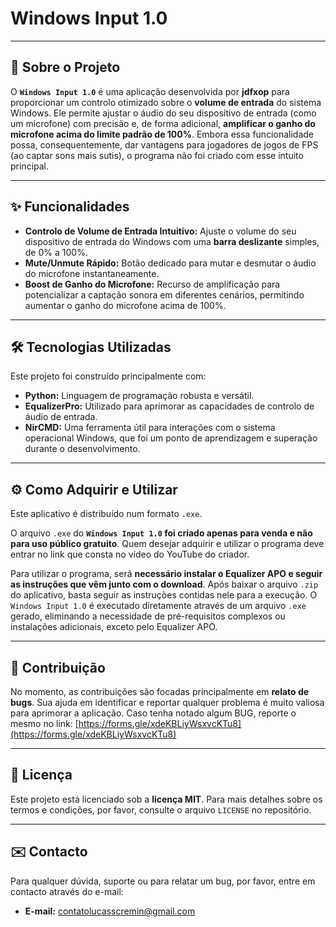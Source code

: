 # Windows Input 1.0

---

## 🚀 Sobre o Projeto

O **`Windows Input 1.0`** é uma aplicação desenvolvida por **jdfxop** para proporcionar um controlo otimizado sobre o **volume de entrada** do sistema Windows. Ele permite ajustar o áudio do seu dispositivo de entrada (como um microfone) com precisão e, de forma adicional, **amplificar o ganho do microfone acima do limite padrão de 100%**. Embora essa funcionalidade possa, consequentemente, dar vantagens para jogadores de jogos de FPS (ao captar sons mais sutis), o programa não foi criado com esse intuito principal.

---

## ✨ Funcionalidades

* **Controlo de Volume de Entrada Intuitivo:** Ajuste o volume do seu dispositivo de entrada do Windows com uma **barra deslizante** simples, de 0% a 100%.
* **Mute/Unmute Rápido:** Botão dedicado para mutar e desmutar o áudio do microfone instantaneamente.
* **Boost de Ganho do Microfone:** Recurso de amplificação para potencializar a captação sonora em diferentes cenários, permitindo aumentar o ganho do microfone acima de 100%.

---

## 🛠️ Tecnologias Utilizadas

Este projeto foi construído principalmente com:

* **Python:** Linguagem de programação robusta e versátil.
* **EqualizerPro:** Utilizado para aprimorar as capacidades de controlo de áudio de entrada.
* **NirCMD:** Uma ferramenta útil para interações com o sistema operacional Windows, que foi um ponto de aprendizagem e superação durante o desenvolvimento.

---

## ⚙️ Como Adquirir e Utilizar

Este aplicativo é distribuído num formato `.exe`.

O arquivo `.exe` do **`Windows Input 1.0` foi criado apenas para venda e não para uso público gratuito**. Quem desejar adquirir e utilizar o programa deve entrar no link que consta no vídeo do YouTube do criador.

Para utilizar o programa, será **necessário instalar o Equalizer APO e seguir as instruções que vêm junto com o download**. Após baixar o arquivo `.zip` do aplicativo, basta seguir as instruções contidas nele para a execução. O `Windows Input 1.0` é executado diretamente através de um arquivo `.exe` gerado, eliminando a necessidade de pré-requisitos complexos ou instalações adicionais, exceto pelo Equalizer APO.

---

## 🐞 Contribuição

No momento, as contribuições são focadas principalmente em **relato de bugs**. Sua ajuda em identificar e reportar qualquer problema é muito valiosa para aprimorar a aplicação.
Caso tenha notado algum BUG, reporte o mesmo no link: [https://forms.gle/xdeKBLiyWsxvcKTu8](https://forms.gle/xdeKBLiyWsxvcKTu8)

---

## 📜 Licença

Este projeto está licenciado sob a **licença MIT**. Para mais detalhes sobre os termos e condições, por favor, consulte o arquivo `LICENSE` no repositório.

---

## ✉️ Contacto

Para qualquer dúvida, suporte ou para relatar um bug, por favor, entre em contacto através do e-mail:

* **E-mail:** contatolucasscremin@gmail.com

